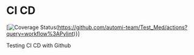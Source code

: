 # CI CD
[![Coverage Status](https://github.com/automi-team/Test_Med/actions/workflows/build_and_test.yml/badge.svg)(https://github.com/automi-team/Test_Med/actions?query=workflow%3APylint)}]

Testing CI CD with Github

